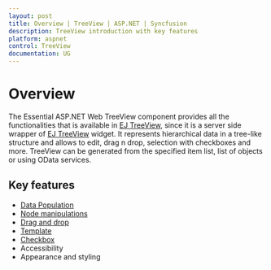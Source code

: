 ```yaml
---
layout: post
title: Overview | TreeView | ASP.NET | Syncfusion
description: TreeView introduction with key features
platform: aspnet
control: TreeView
documentation: UG
---
```


# Overview

The Essential ASP.NET Web TreeView component provides all the functionalities that is available in [EJ TreeView](http://help.syncfusion.com/js/api/ejtreeview), since it is a server side wrapper of [EJ TreeView](http://help.syncfusion.com/js/api/ejtreeview) widget. It represents hierarchical data in a tree-like structure and allows to edit, drag n drop, selection with checkboxes and more. TreeView can be generated from the specified item list, list of objects or using OData services.

## Key features

* [Data Population](populate-data) 
* [Node manipulations](tree-node)
* [Drag and drop](drag-and-drop)
* [Template](template-option)
* [Checkbox](checkboxes)
* Accessibility
* Appearance and styling


